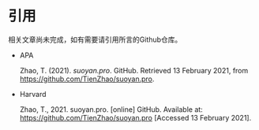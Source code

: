 # 引用

相关文章尚未完成，如有需要请引用所言的Github仓库。

- APA

  Zhao, T. (2021). *suoyan.pro*. GitHub. Retrieved 13 February 2021, from https://github.com/TienZhao/suoyan.pro.

- Harvard
  
  Zhao, T., 2021. suoyan.pro. [online] GitHub. Available at: <https://github.com/TienZhao/suoyan.pro> [Accessed 13 February 2021].